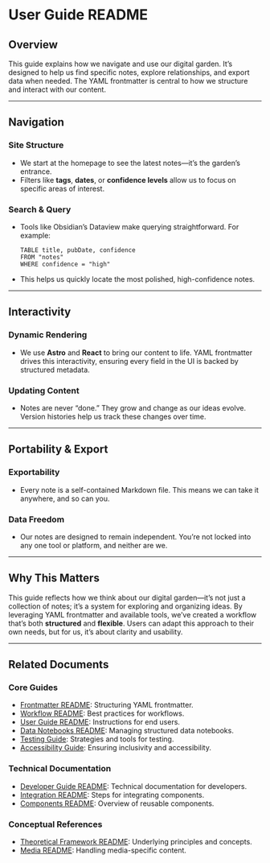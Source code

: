 # User Guide README

## Overview

This guide explains how we navigate and use our digital garden. It’s designed to help us find specific notes, explore relationships, and export data when needed. The YAML frontmatter is central to how we structure and interact with our content.

---

## Navigation

### **Site Structure**

- We start at the homepage to see the latest notes—it’s the garden’s entrance.
- Filters like **tags**, **dates**, or **confidence levels** allow us to focus on specific areas of interest.

### **Search & Query**

- Tools like Obsidian’s Dataview make querying straightforward. For example:

  ```dataview
  TABLE title, pubDate, confidence
  FROM "notes"
  WHERE confidence = "high"
  ```

- This helps us quickly locate the most polished, high-confidence notes.

---

## Interactivity

### **Dynamic Rendering**

- We use **Astro** and **React** to bring our content to life. YAML frontmatter drives this interactivity, ensuring every field in the UI is backed by structured metadata.

### **Updating Content**

- Notes are never “done.” They grow and change as our ideas evolve. Version histories help us track these changes over time.

---

## Portability & Export

### **Exportability**

- Every note is a self-contained Markdown file. This means we can take it anywhere, and so can you.

### **Data Freedom**

- Our notes are designed to remain independent. You’re not locked into any one tool or platform, and neither are we.

---

## Why This Matters

This guide reflects how we think about our digital garden—it’s not just a collection of notes; it’s a system for exploring and organizing ideas. By leveraging YAML frontmatter and available tools, we’ve created a workflow that’s both **structured** and **flexible**. Users can adapt this approach to their own needs, but for us, it’s about clarity and usability.

---

## Related Documents

### Core Guides

- [Frontmatter README](README^Frontmatter.md): Structuring YAML frontmatter.
- [Workflow README](README^Workflow.md): Best practices for workflows.
- [User Guide README](README^User_Guide.md): Instructions for end users.
- [Data Notebooks README](README^Data_Notebooks.md): Managing structured data notebooks.
- [Testing Guide](README^Testing_Guide.md): Strategies and tools for testing.
- [Accessibility Guide](README^Accessibility_Guide.md): Ensuring inclusivity and accessibility.

### Technical Documentation

- [Developer Guide README](README^Developer_Guide.md): Technical documentation for developers.
- [Integration README](README^Integration.md): Steps for integrating components.
- [Components README](README^Components.md): Overview of reusable components.

### Conceptual References

- [Theoretical Framework README](README^Theoretical_Framework.md): Underlying principles and concepts.
- [Media README](README^Media.md): Handling media-specific content.
